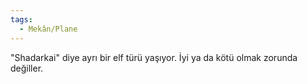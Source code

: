 ```yaml
---
tags:
  - Mekân/Plane
---  
```

  
"Shadarkai" diye ayrı bir elf türü yaşıyor. İyi ya da kötü olmak zorunda değiller.
